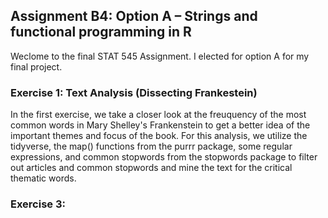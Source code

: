 ## Assignment B4: Option A – Strings and functional programming in R

Weclome to the final STAT 545 Assignment. I elected for option A for my final project.

### Exercise 1: Text Analysis (Dissecting Frankestein)
In the first exercise, we take a closer look at the freuquency of the most common words in Mary Shelley's Frankenstein to get a better idea of the important themes and focus of the book. 
For this analysis, we utilize the tidyverse, the map() functions from the purrr package, some regular expressions, and common stopwords from the stopwords package to filter out articles and common stopwords and mine the text for the critical thematic words.

### Exercise 3: 
